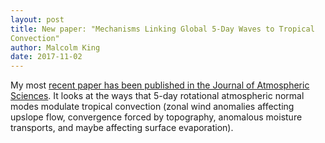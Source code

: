 ```yaml
---
layout: post
title: New paper: "Mechanisms Linking Global 5-Day Waves to Tropical
Convection"
author: Malcolm King
date: 2017-11-02
---
```



My most [recent paper has been published in the Journal of Atmospheric
Sciences](http://journals.ametsoc.org/doi/abs/10.1175/JAS-D-17-0101.1). It
looks at the ways that 5-day rotational atmospheric normal modes
modulate tropical convection (zonal wind anomalies affecting upslope
flow, convergence forced by topography, anomalous moisture transports,
and maybe affecting surface evaporation).
